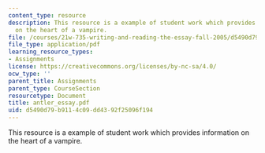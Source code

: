 ```yaml
---
content_type: resource
description: This resource is a example of student work which provides information
  on the heart of a vampire.
file: /courses/21w-735-writing-and-reading-the-essay-fall-2005/d5490d79b9114c09dd4392f25096f194_antler_essay.pdf
file_type: application/pdf
learning_resource_types:
- Assignments
license: https://creativecommons.org/licenses/by-nc-sa/4.0/
ocw_type: ''
parent_title: Assignments
parent_type: CourseSection
resourcetype: Document
title: antler_essay.pdf
uid: d5490d79-b911-4c09-dd43-92f25096f194
---
```

This resource is a example of student work which provides information on the heart of a vampire.